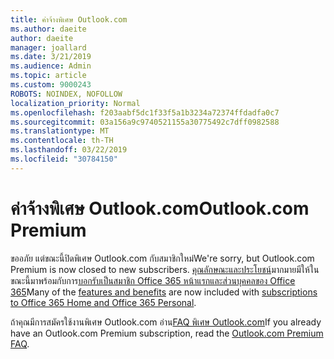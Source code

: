 ```yaml
---
title: ค่าจ้างพิเศษ Outlook.com
ms.author: daeite
author: daeite
manager: joallard
ms.date: 3/21/2019
ms.audience: Admin
ms.topic: article
ms.custom: 9000243
ROBOTS: NOINDEX, NOFOLLOW
localization_priority: Normal
ms.openlocfilehash: f203aabf5dc1f33f5a1b3234a72374ffdadfa0c7
ms.sourcegitcommit: 03a156a9c9740521155a30775492c7dff0982588
ms.translationtype: MT
ms.contentlocale: th-TH
ms.lasthandoff: 03/22/2019
ms.locfileid: "30784150"
---
```

# <a name="outlookcom-premium"></a><span data-ttu-id="fb4ce-102">ค่าจ้างพิเศษ Outlook.com</span><span class="sxs-lookup"><span data-stu-id="fb4ce-102">Outlook.com Premium</span></span>

<span data-ttu-id="fb4ce-103">ขออภัย แต่ขณะนี้ปิดพิเศษ Outlook.com กับสมาชิกใหม่</span><span class="sxs-lookup"><span data-stu-id="fb4ce-103">We're sorry, but Outlook.com Premium is now closed to new subscribers.</span></span> <span data-ttu-id="fb4ce-104">[คุณลักษณะและประโยชน์](https://support.office.com/article/78c6089c-7faf-44f5-82e2-efa9ebb921d2)มากมายมีให้ในขณะนี้มาพร้อมกับการ[บอกรับเป็นสมาชิก Office 365 หน้าแรกและส่วนบุคคลของ Office 365](https://go.microsoft.com/fwlink/?linkid=2017122)</span><span class="sxs-lookup"><span data-stu-id="fb4ce-104">Many of the [features and benefits](https://support.office.com/article/78c6089c-7faf-44f5-82e2-efa9ebb921d2) are now included with [subscriptions to Office 365 Home and Office 365 Personal](https://go.microsoft.com/fwlink/?linkid=2017122).</span></span>

<span data-ttu-id="fb4ce-105">ถ้าคุณมีการสมัครใช้งานพิเศษ Outlook.com อ่าน[FAQ พิเศษ Outlook.com](https://support.office.com/article/cd5f03f6-1407-456a-9410-f8f24804746b)</span><span class="sxs-lookup"><span data-stu-id="fb4ce-105">If you already have an Outlook.com Premium subscription, read the [Outlook.com Premium FAQ](https://support.office.com/article/cd5f03f6-1407-456a-9410-f8f24804746b).</span></span>